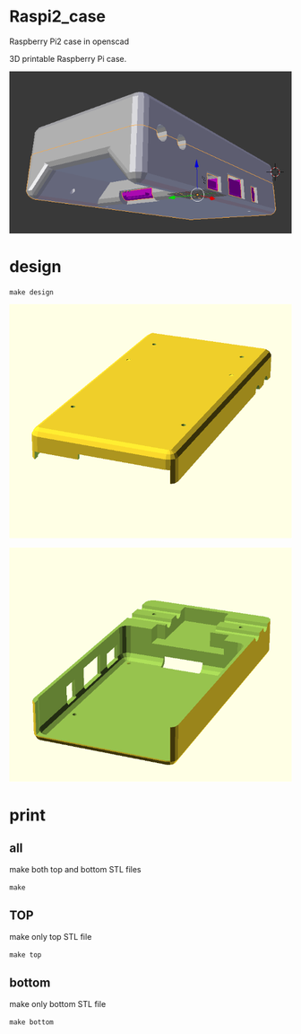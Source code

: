 # Raspi2_case

Raspberry Pi2 case in openscad

3D printable Raspberry Pi case.

![3D view](3Dview.png)

# design

`make design`

![TOP](box_TOP.png)

![bottom](box_bottom.png)

# print

## all

make both top and bottom STL files

`make`

## TOP

make only top STL file

`make top`

## bottom

make only bottom STL file

`make bottom`
